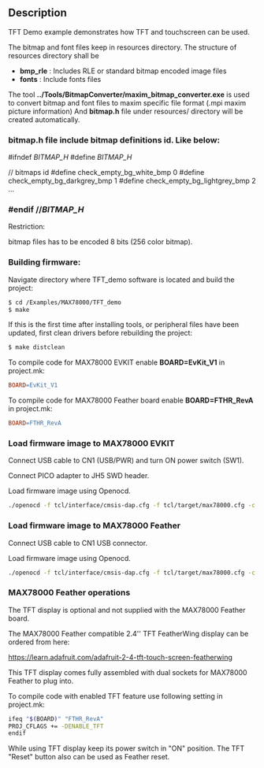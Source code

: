 ## Description

TFT Demo example demonstrates how TFT and touchscreen can be used.

The bitmap and font files keep in resources directory.
The structure of resources directory shall be 
- **bmp_rle**	 : Includes RLE or standard bitmap encoded image files
- **fonts**		 : Include fonts files

The tool **../Tools/BitmapConverter/maxim_bitmap_converter.exe** is used to convert bitmap and font files to maxim specific file format (.mpi maxim picture information)
And **bitmap.h** file under resources/ directory will be created automatically.

### bitmap.h file include bitmap definitions id. Like below:
#ifndef _BITMAP_H_
#define _BITMAP_H_

// bitmaps id
#define    check_empty_bg_white_bmp                           0
#define    check_empty_bg_darkgrey_bmp                     1
#define    check_empty_bg_lightgrey_bmp                     2
...

### #endif //_BITMAP_H_

Restriction: 

bitmap files has to be encoded 8 bits (256 color bitmap).

### Building firmware:

Navigate directory where TFT_demo software is located and build the project:

```bash
$ cd /Examples/MAX78000/TFT_demo
$ make
```

If this is the first time after installing tools, or peripheral files have been updated, first clean drivers before rebuilding the project: 

```bash
$ make distclean
```

To compile code for MAX78000 EVKIT enable **BOARD=EvKit_V1** in project.mk:

```Makefile
BOARD=EvKit_V1
```

To compile code for MAX78000 Feather board enable **BOARD=FTHR_RevA** in project.mk:

```Makefile
BOARD=FTHR_RevA
```

### Load firmware image to MAX78000 EVKIT

Connect USB cable to CN1 (USB/PWR) and turn ON power switch (SW1).

Connect PICO adapter to JH5 SWD header. 

Load firmware image using Openocd.

```bash
./openocd -f tcl/interface/cmsis-dap.cfg -f tcl/target/max78000.cfg -c "program build/MAX78000.elf verify reset exit"
```

### Load firmware image to MAX78000 Feather

Connect USB cable to CN1 USB connector.

Load firmware image using Openocd.

```bash
./openocd -f tcl/interface/cmsis-dap.cfg -f tcl/target/max78000.cfg -c "program build/MAX78000.elf verify reset exit"
```

### MAX78000 Feather operations

The TFT display is optional and not supplied with the MAX78000 Feather board.

The MAX78000 Feather compatible 2.4'' TFT FeatherWing display can be ordered from here:

https://learn.adafruit.com/adafruit-2-4-tft-touch-screen-featherwing

This TFT display comes fully assembled with dual sockets for MAX78000 Feather to plug into.

To compile code with enabled TFT feature use following setting in project.mk:

```bash
ifeq "$(BOARD)" "FTHR_RevA"
PROJ_CFLAGS += -DENABLE_TFT
endif
```

While using TFT display keep its power switch in "ON" position. The TFT "Reset" button also can be used as Feather reset.

